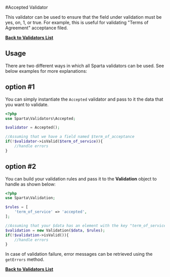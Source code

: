 #Accepted Validator

This validator can be used to ensure that the field under validation must be yes, on, 1, or true. For example, this is useful for validating "Terms of Agreement" acceptance filed.

[**Back to Validators List**](./reference.md#validators-list)

## Usage
There are two different ways in which all Sparta validators can be used. See below examples for more explanations:

## option #1
You can simply instantiate the `Accepted` validator and pass to it the data that you want to validate. 

```php
<?php
use Sparta\Validators\Accepted;

$validator = Accepted();

//Assuming that we have a field named $term_of_acceptance
if(!$validator->isValid($term_of_service)){ 
	//handle errors
}
```

## option #2
You can build your validation rules and pass it to the __Validation__ object to handle as shown below:

```php
<?php
use Sparta\Validation;

$rules = [
	'term_of_service' => 'accepted',
];

//Assuming that your $data has an element with the key "term_of_service"
$validation = new Validation($data, $rules);
if(!$validation->isValid()){
	//handle errors
}

```

In case of validation failure, error messages can be retrieved using the `getErrors` method.


[**Back to Validators List**](./reference.md#validators-list)
